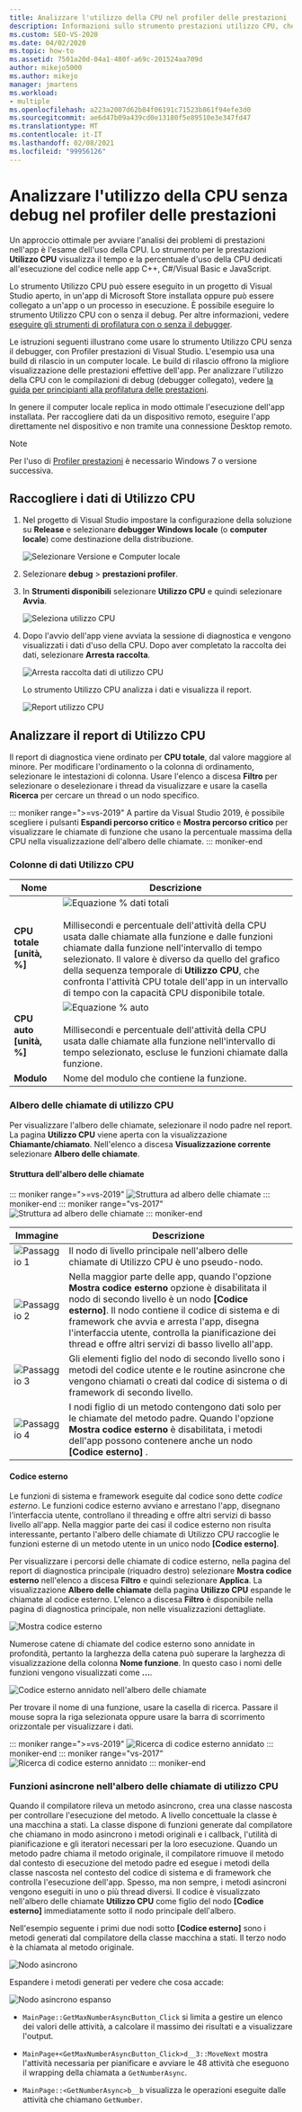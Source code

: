 ```yaml
---
title: Analizzare l'utilizzo della CPU nel profiler delle prestazioni
description: Informazioni sullo strumento prestazioni utilizzo CPU, che mostra il tempo di CPU e la percentuale di tempo impiegato per l'esecuzione di codice in app C++, C#, Visual Basic e JavaScript.
ms.custom: SEO-VS-2020
ms.date: 04/02/2020
ms.topic: how-to
ms.assetid: 7501a20d-04a1-480f-a69c-201524aa709d
author: mikejo5000
ms.author: mikejo
manager: jmartens
ms.workload:
- multiple
ms.openlocfilehash: a223a2007d62b84f06191c71523b861f94efe3d0
ms.sourcegitcommit: ae6d47b09a439cd0e13180f5e89510e3e347fd47
ms.translationtype: MT
ms.contentlocale: it-IT
ms.lasthandoff: 02/08/2021
ms.locfileid: "99956126"
---
```

# <a name="analyze-cpu-usage-without-debugging-in-the-performance-profiler"></a>Analizzare l'utilizzo della CPU senza debug nel profiler delle prestazioni

Un approccio ottimale per avviare l'analisi dei problemi di prestazioni nell'app è l'esame dell'uso della CPU. Lo strumento per le prestazioni **Utilizzo CPU** visualizza il tempo e la percentuale d'uso della CPU dedicati all'esecuzione del codice nelle app C++, C#/Visual Basic e JavaScript.

Lo strumento Utilizzo CPU può essere eseguito in un progetto di Visual Studio aperto, in un'app di Microsoft Store installata oppure può essere collegato a un'app o un processo in esecuzione. È possibile eseguire lo strumento Utilizzo CPU con o senza il debug. Per altre informazioni, vedere [eseguire gli strumenti di profilatura con o senza il debugger](../profiling/running-profiling-tools-with-or-without-the-debugger.md).

Le istruzioni seguenti illustrano come usare lo strumento Utilizzo CPU senza il debugger, con Profiler prestazioni di Visual Studio. L'esempio usa una build di rilascio in un computer locale. Le build di rilascio offrono la migliore visualizzazione delle prestazioni effettive dell'app. Per analizzare l'utilizzo della CPU con le compilazioni di debug (debugger collegato), vedere [la guida per principianti alla profilatura delle prestazioni](../profiling/beginners-guide-to-performance-profiling.md).

In genere il computer locale replica in modo ottimale l'esecuzione dell'app installata. Per raccogliere dati da un dispositivo remoto, eseguire l'app direttamente nel dispositivo e non tramite una connessione Desktop remoto.

>[!NOTE]
>Per l'uso di [Profiler prestazioni](../profiling/profiling-feature-tour.md) è necessario Windows 7 o versione successiva.

## <a name="collect-cpu-usage-data"></a>Raccogliere i dati di Utilizzo CPU

1. Nel progetto di Visual Studio impostare la configurazione della soluzione su **Release** e selezionare **debugger Windows locale** (o **computer locale**) come destinazione della distribuzione.

    ![Selezionare Versione e Computer locale](../profiling/media/cpuuse_selectreleaselocalmachine.png "Selezionare Versione e Computer locale")

1. Selezionare **debug**  >  **prestazioni profiler**.

1. In **Strumenti disponibili** selezionare **Utilizzo CPU** e quindi selezionare **Avvia**.

    ![Seleziona utilizzo CPU](../profiling/media/cpuuse_lib_choosecpuusage.png "Seleziona utilizzo CPU")

4. Dopo l'avvio dell'app viene avviata la sessione di diagnostica e vengono visualizzati i dati d'uso della CPU. Dopo aver completato la raccolta dei dati, selezionare **Arresta raccolta**.

   ![Arresta raccolta dati di utilizzo CPU](../profiling/media/cpu_use_wt_stopcollection.png "Arresta raccolta dati di utilizzo CPU")

   Lo strumento Utilizzo CPU analizza i dati e visualizza il report.

   ![Report utilizzo CPU](../profiling/media/cpu_use_wt_report.png "Report utilizzo CPU")

## <a name="analyze-the-cpu-usage-report"></a>Analizzare il report di Utilizzo CPU

Il report di diagnostica viene ordinato per **CPU totale**, dal valore maggiore al minore. Per modificare l'ordinamento o la colonna di ordinamento, selezionare le intestazioni di colonna. Usare l'elenco a discesa **Filtro** per selezionare o deselezionare i thread da visualizzare e usare la casella **Ricerca** per cercare un thread o un nodo specifico.

::: moniker range=">=vs-2019"
A partire da Visual Studio 2019, è possibile scegliere i pulsanti **Espandi percorso critico** e **Mostra percorso critico** per visualizzare le chiamate di funzione che usano la percentuale massima della CPU nella visualizzazione dell'albero delle chiamate.
::: moniker-end

### <a name="cpu-usage-data-columns"></a><a name="BKMK_Call_tree_data_columns"></a> Colonne di dati Utilizzo CPU

|Nome|Descrizione|
|-|-|
|**CPU totale [unità, %]**|![Equazione % dati totali](../profiling/media/cpu_use_wt_totalpercentequation.png "CPU_USE_WT_TotalPercentEquation")<br /><br /> Millisecondi e percentuale dell'attività della CPU usata dalle chiamate alla funzione e dalle funzioni chiamate dalla funzione nell'intervallo di tempo selezionato. Il valore è diverso da quello del grafico della sequenza temporale di **Utilizzo CPU**, che confronta l'attività CPU totale dell'app in un intervallo di tempo con la capacità CPU disponibile totale.|
|**CPU auto [unità, %]**|![Equazione % auto](../profiling/media/cpu_use_wt_selflpercentequation.png "CPU_USE_WT_SelflPercentEquation")<br /><br /> Millisecondi e percentuale dell'attività della CPU usata dalle chiamate alla funzione nell'intervallo di tempo selezionato, escluse le funzioni chiamate dalla funzione.|
|**Modulo**|Nome del modulo che contiene la funzione.

### <a name="the-cpu-usage-call-tree"></a><a name="BKMK_The_CPU_Usage_call_tree"></a> Albero delle chiamate di utilizzo CPU

Per visualizzare l'albero delle chiamate, selezionare il nodo padre nel report. La pagina **Utilizzo CPU** viene aperta con la visualizzazione **Chiamante/chiamato**. Nell'elenco a discesa **Visualizzazione corrente** selezionare **Albero delle chiamate**.

#### <a name="call-tree-structure"></a><a name="BKMK_Call_tree_structure"></a> Struttura dell'albero delle chiamate

::: moniker range=">=vs-2019"
![Struttura ad albero delle chiamate](../profiling/media/vs-2019/cpu-use-wt-getmaxnumbercalltree-annotated.png "Struttura dell'albero delle chiamate")
::: moniker-end
::: moniker range="vs-2017"
![Struttura ad albero delle chiamate](../profiling/media/cpu_use_wt_getmaxnumbercalltree_annotated.png "Struttura dell'albero delle chiamate")
::: moniker-end

|Immagine|Descrizione|
|-|-|
|![Passaggio 1](../profiling/media/procguid_1.png "ProcGuid_1")|Il nodo di livello principale nell'albero delle chiamate di Utilizzo CPU è uno pseudo-nodo.|
|![Passaggio 2](../profiling/media/procguid_2.png "ProcGuid_2")|Nella maggior parte delle app, quando l'opzione **Mostra codice esterno** opzione è disabilitata il nodo di secondo livello è un nodo **[Codice esterno]**. Il nodo contiene il codice di sistema e di framework che avvia e arresta l'app, disegna l'interfaccia utente, controlla la pianificazione dei thread e offre altri servizi di basso livello all'app.|
|![Passaggio 3](../profiling/media/procguid_3.png "ProcGuid_3")|Gli elementi figlio del nodo di secondo livello sono i metodi del codice utente e le routine asincrone che vengono chiamati o creati dal codice di sistema o di framework di secondo livello.|
|![Passaggio 4](../profiling/media/procguid_4.png "ProcGuid_4")|I nodi figlio di un metodo contengono dati solo per le chiamate del metodo padre. Quando l'opzione **Mostra codice esterno** è disabilitata, i metodi dell'app possono contenere anche un nodo **[Codice esterno]** .|

#### <a name="external-code"></a><a name="BKMK_External_Code"></a> Codice esterno

Le funzioni di sistema e framework eseguite dal codice sono dette *codice esterno*. Le funzioni codice esterno avviano e arrestano l'app, disegnano l'interfaccia utente, controllano il threading e offre altri servizi di basso livello all'app. Nella maggior parte dei casi il codice esterno non risulta interessante, pertanto l'albero delle chiamate di Utilizzo CPU raccoglie le funzioni esterne di un metodo utente in un unico nodo **[Codice esterno]**.

Per visualizzare i percorsi delle chiamate di codice esterno, nella pagina del report di diagnostica principale (riquadro destro) selezionare **Mostra codice esterno** nell'elenco a discesa **Filtro** e quindi selezionare **Applica**. La visualizzazione **Albero delle chiamate** della pagina **Utilizzo CPU** espande le chiamate al codice esterno. L'elenco a discesa **Filtro** è disponibile nella pagina di diagnostica principale, non nelle visualizzazioni dettagliate.

![Mostra codice esterno](../profiling/media/cpu_use_wt_filterview.png "Mostra codice esterno")

Numerose catene di chiamate del codice esterno sono annidate in profondità, pertanto la larghezza della catena può superare la larghezza di visualizzazione della colonna **Nome funzione**. In questo caso i nomi delle funzioni vengono visualizzati come **...**.

![Codice esterno annidato nell'albero delle chiamate](../profiling/media/cpu_use_wt_showexternalcodetoowide.png "Codice esterno annidato nell'albero delle chiamate")

Per trovare il nome di una funzione, usare la casella di ricerca. Passare il mouse sopra la riga selezionata oppure usare la barra di scorrimento orizzontale per visualizzare i dati.

::: moniker range=">=vs-2019"
![Ricerca di codice esterno annidato](../profiling/media/vs-2019/cpu-use-wt-showexternalcodetoowide-found.png "Ricerca di codice esterno annidato")
::: moniker-end
::: moniker range="vs-2017"
![Ricerca di codice esterno annidato](../profiling/media/cpu_use_wt_showexternalcodetoowide_found.png "Ricerca di codice esterno annidato")
::: moniker-end

### <a name="asynchronous-functions-in-the-cpu-usage-call-tree"></a><a name="BKMK_Asynchronous_functions_in_the_CPU_Usage_call_tree"></a> Funzioni asincrone nell'albero delle chiamate di utilizzo CPU

 Quando il compilatore rileva un metodo asincrono, crea una classe nascosta per controllare l'esecuzione del metodo. A livello concettuale la classe è una macchina a stati. La classe dispone di funzioni generate dal compilatore che chiamano in modo asincrono i metodi originali e i callback, l'utilità di pianificazione e gli iteratori necessari per la loro esecuzione. Quando un metodo padre chiama il metodo originale, il compilatore rimuove il metodo dal contesto di esecuzione del metodo padre ed esegue i metodi della classe nascosta nel contesto del codice di sistema e di framework che controlla l'esecuzione dell'app. Spesso, ma non sempre, i metodi asincroni vengono eseguiti in uno o più thread diversi. Il codice è visualizzato nell'albero delle chiamate **Utilizzo CPU** come figlio del nodo **[Codice esterno]** immediatamente sotto il nodo principale dell'albero.

Nell'esempio seguente i primi due nodi sotto **[Codice esterno]** sono i metodi generati dal compilatore della classe macchina a stati. Il terzo nodo è la chiamata al metodo originale.

![Nodo asincrono](media/cpu_use_wt_getmaxnumberasync_selected.png "Nodo asincrono")

Espandere i metodi generati per vedere che cosa accade:

![Nodo asincrono espanso](media/cpu_use_wt_getmaxnumberasync_expandedcalltree.png "Nodo asincrono espanso")

- `MainPage::GetMaxNumberAsyncButton_Click` si limita a gestire un elenco dei valori delle attività, a calcolare il massimo dei risultati e a visualizzare l'output.

- `MainPage+<GetMaxNumberAsyncButton_Click>d__3::MoveNext` mostra l'attività necessaria per pianificare e avviare le 48 attività che eseguono il wrapping della chiamata a `GetNumberAsync`.

- `MainPage::<GetNumberAsync>b__b` visualizza le operazioni eseguite dalle attività che chiamano `GetNumber`.

